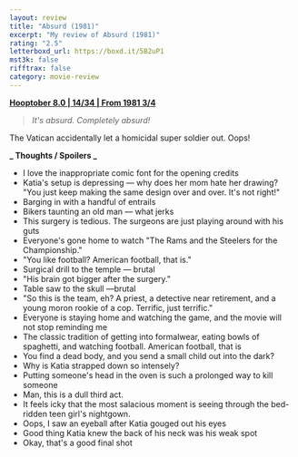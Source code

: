 ```yaml
---
layout: review
title: "Absurd (1981)"
excerpt: "My review of Absurd (1981)"
rating: "2.5"
letterboxd_url: https://boxd.it/5B2uP1
mst3k: false
rifftrax: false
category: movie-review
---
```


<b><a href="https://boxd.it/pOvfW/detail" title="Hooptober 8.0 | 14/34 | From 1981 3/4">Hooptober 8.0 | 14/34 | From 1981 3/4</a></b>

<blockquote><i>It's absurd. Completely absurd!</i></blockquote>
The Vatican accidentally let a homicidal super soldier out. Oops!

<b>**_ Thoughts / Spoilers _**</b>

- I love the inappropriate comic font for the opening credits
- Katia's setup is depressing — why does her mom hate her drawing? "You just keep making the same design over and over. It's not right!"
- Barging in with a handful of entrails
- Bikers taunting an old man — what jerks
- This surgery is tedious. The surgeons are just playing around with his guts
- Everyone's gone home to watch "The Rams and the Steelers for the Championship."
- "You like football? American football, that is."
- Surgical drill to the temple — brutal
- "His brain got bigger after the surgery."
- Table saw to the skull —brutal
- "So this is the team, eh? A priest, a detective near retirement, and a young moron rookie of a cop. Terrific, just terrific."
- Everyone is staying home and watching the game, and the movie will not stop reminding me
- The classic tradition of getting into formalwear, eating bowls of spaghetti, and watching football. American football, that is
- You find a dead body, and you send a small child out into the dark?
- Why is Katia strapped down so intensely?
- Putting someone's head in the oven is such a prolonged way to kill someone
- Man, this is a dull third act.
- It feels icky that the most salacious moment is seeing through the bed-ridden teen girl's nightgown.
- Oops, I saw an eyeball after Katia gouged out his eyes
- Good thing Katia knew the back of his neck was his weak spot
- Okay, that's a good final shot
